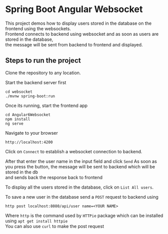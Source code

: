 # Spring Boot Angular Websocket

This project demos how to display users stored in the database on the frontend using the websockets.\
Frontend connects to backend using websocket and as soon as users are stored in the database,\
the message will be sent from backend to frontend and displayed.

## Steps to run the project
Clone the repository to any location.

Start the backend server first
```
cd websocket
./mvnw spring-boot:run
```

Once its running, start the frontend app
```
cd Angular6Websocket
npm install
ng serve
```

Navigate to your browser
```
http://localhost:4200
```

Click on `Connect` to establish a websocket connection to backend.

After that enter the user name in the input field and click `Send`
As soon as you press the button, the message will be sent to backend which will be stored in the db\
and sends back the response back to frontend

To display all the users stored in the database, click on `List All users`.

To save a new user in the database send a `POST` request to backend using
```
http post localhost:8080/api/user name=<YOUR NAME>
```

Where `http` is the command used by `HTTPie` package which can be installed using `apt get install httpie`\
You can also use `curl` to make the post request
